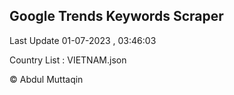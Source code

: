 

## Google Trends Keywords Scraper 
 
Last Update 01-07-2023 , 03:46:03

Country List :
VIETNAM.json



© Abdul Muttaqin 
